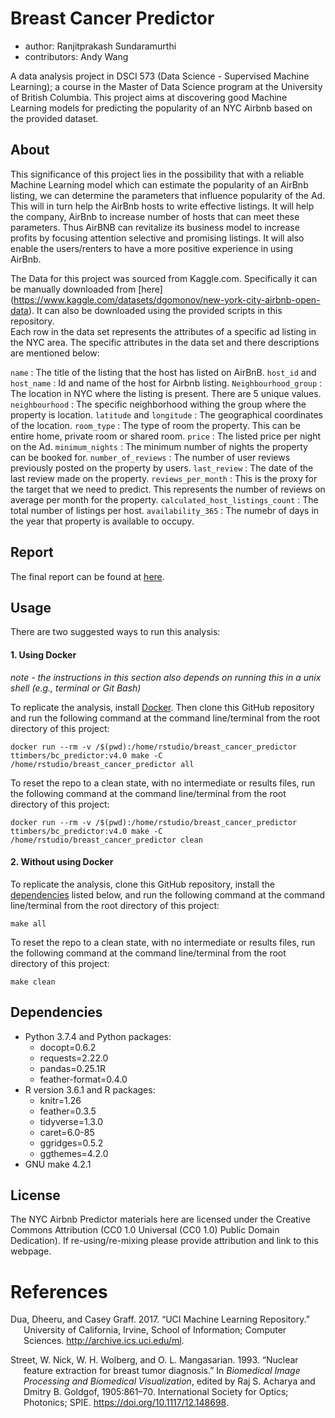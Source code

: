 # Breast Cancer Predictor

  - author: Ranjitprakash Sundaramurthi
  - contributors: Andy Wang

A data analysis project in DSCI 573 (Data Science - Supervised Machine Learning); a
course in the Master of Data Science program at the University of
British Columbia. This project aims at discovering good Machine Learning models for predicting the popularity of an NYC Airbnb based on the provided dataset. 

## About

This significance of this project lies in the possibility that with a reliable Machine Learning model which can
estimate the popularity of an AirBnb listing, we can determine the parameters that influence popularity of
the Ad. This will in turn help the AirBnb hosts to write effective listings. It will help the company, AirBnb to
increase number of hosts that can meet these parameters. Thus AirBNB can revitalize its business model to
increase profits by focusing attention selective and promising listings. It will also enable the users/renters to
have a more positive experience in using AirBnb.

The Data for this project was sourced from Kaggle.com. Specifically it can be manually downloaded from
[here] (https://www.kaggle.com/datasets/dgomonov/new-york-city-airbnb-open-data). It can also be downloaded using the provided scripts in this repository.  
Each row in the data set represents the attributes of a specific ad listing in the NYC area. The specific attributes in the data set and there descriptions are mentioned below:

`name` : The title of the listing that the host has listed on AirBnB.
`host_id` and `host_name` : Id and name of the host for Airbnb listing.
`Neighbourhood_group` : The location in NYC where the listing is present. There are 5 unique values.
`neighbourhood` : The specific neighborhood withing the group where the property is location.
`latitude` and `longitude` : The geographical coordinates of the location.
`room_type` : The type of room the property. This can be entire home, private room or shared room.
`price` : The listed price per night on the Ad.
`minimum_nights` : The minimum number of nights the property can be booked for.
`number_of_reviews` : The number of user reviews previously posted on the property by users.
`last_review` : The date of the last review made on the property.
`reviews_per_month` : This is the proxy for the target that we need to predict. This represents the number
of reviews on average per month for the property.
`calculated_host_listings_count` : The total number of listings per host.
`availability_365` : The numebr of days in the year that property is available to occupy.

## Report

The final report can be found at
[here](**TBD**).

## Usage

There are two suggested ways to run this analysis:

#### 1\. Using Docker

*note - the instructions in this section also depends on running this in
a unix shell (e.g., terminal or Git Bash)*

To replicate the analysis, install
[Docker](https://www.docker.com/get-started). Then clone this GitHub
repository and run the following command at the command line/terminal
from the root directory of this project:

    docker run --rm -v /$(pwd):/home/rstudio/breast_cancer_predictor ttimbers/bc_predictor:v4.0 make -C /home/rstudio/breast_cancer_predictor all

To reset the repo to a clean state, with no intermediate or results
files, run the following command at the command line/terminal from the
root directory of this project:

    docker run --rm -v /$(pwd):/home/rstudio/breast_cancer_predictor ttimbers/bc_predictor:v4.0 make -C /home/rstudio/breast_cancer_predictor clean

#### 2\. Without using Docker

To replicate the analysis, clone this GitHub repository, install the
[dependencies](#dependencies) listed below, and run the following
command at the command line/terminal from the root directory of this
project:

    make all

To reset the repo to a clean state, with no intermediate or results
files, run the following command at the command line/terminal from the
root directory of this project:

    make clean

## Dependencies

  - Python 3.7.4 and Python packages:
      - docopt=0.6.2
      - requests=2.22.0
      - pandas=0.25.1R
      - feather-format=0.4.0
  - R version 3.6.1 and R packages:
      - knitr=1.26
      - feather=0.3.5
      - tidyverse=1.3.0
      - caret=6.0-85
      - ggridges=0.5.2
      - ggthemes=4.2.0
  - GNU make 4.2.1

## License

The NYC Airbnb Predictor materials here are licensed under the
Creative Commons Attribution (CC0 1.0 Universal (CC0 1.0) Public Domain Dedication). If
re-using/re-mixing please provide attribution and link to this webpage.

# References

<div id="refs" class="references hanging-indent">

<div id="ref-Dua2019">

Dua, Dheeru, and Casey Graff. 2017. “UCI Machine Learning Repository.”
University of California, Irvine, School of Information; Computer
Sciences. <http://archive.ics.uci.edu/ml>.

</div>

<div id="ref-Streetetal">

Street, W. Nick, W. H. Wolberg, and O. L. Mangasarian. 1993. “Nuclear
feature extraction for breast tumor diagnosis.” In *Biomedical Image
Processing and Biomedical Visualization*, edited by Raj S. Acharya and
Dmitry B. Goldgof, 1905:861–70. International Society for Optics;
Photonics; SPIE. <https://doi.org/10.1117/12.148698>.

</div>

</div>
